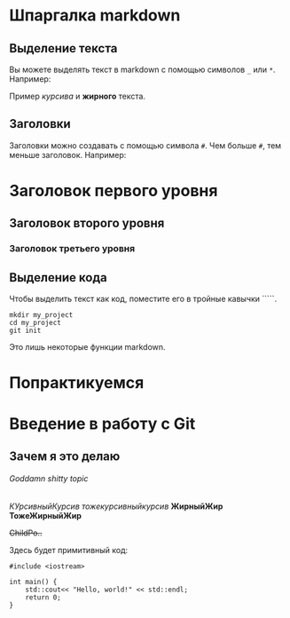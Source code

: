 # Шпаргалка markdown

## Выделение текста

Вы можете выделять текст в markdown с помощью символов `_` или `*`. Например:

Пример _курсива_ и **жирного** текста.

## Заголовки

Заголовки можно создавать с помощью символа `#`. Чем больше `#`, тем меньше заголовок. Например:

# Заголовок первого уровня
## Заголовок второго уровня
### Заголовок третьего уровня

## Выделение кода

Чтобы выделить текст как код, поместите его в тройные кавычки `````. 

```
mkdir my_project
cd my_project
git init
```
Это лишь некоторые функции markdown. 

# Попрактикуемся


# Введение в работу с Git<br>
## Зачем я это делаю  
###### Goddamn shitty topic<br>
_КУрсивныйКурсив_
*тожекурсивныйкурсив*
__ЖирныйЖир__
**ТожеЖирныйЖир**

~~ChildPo..~~

Здесь будет примитивный код:

```
#include <iostream>

int main() {
	std::cout<< "Hello, world!" << std::endl;
	return 0;
}
```
